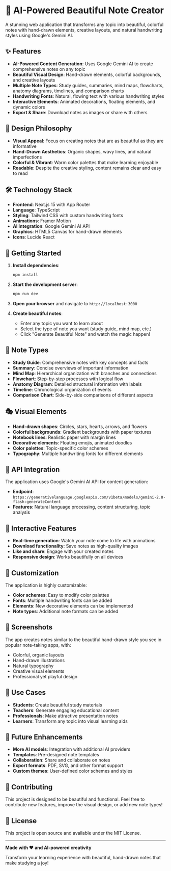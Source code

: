 # 🎨 AI-Powered Beautiful Note Creator

A stunning web application that transforms any topic into beautiful, colorful notes with hand-drawn elements, creative layouts, and natural handwriting styles using Google's Gemini AI.

## ✨ Features

- **AI-Powered Content Generation**: Uses Google Gemini AI to create comprehensive notes on any topic
- **Beautiful Visual Design**: Hand-drawn elements, colorful backgrounds, and creative layouts
- **Multiple Note Types**: Study guides, summaries, mind maps, flowcharts, anatomy diagrams, timelines, and comparison charts
- **Handwriting Fonts**: Natural, flowing text with various handwriting styles
- **Interactive Elements**: Animated decorations, floating elements, and dynamic colors
- **Export & Share**: Download notes as images or share with others

## 🎯 Design Philosophy

- **Visual Appeal**: Focus on creating notes that are as beautiful as they are informative
- **Hand-Drawn Aesthetics**: Organic shapes, wavy lines, and natural imperfections
- **Colorful & Vibrant**: Warm color palettes that make learning enjoyable
- **Readable**: Despite the creative styling, content remains clear and easy to read

## 🛠️ Technology Stack

- **Frontend**: Next.js 15 with App Router
- **Language**: TypeScript
- **Styling**: Tailwind CSS with custom handwriting fonts
- **Animations**: Framer Motion
- **AI Integration**: Google Gemini AI API
- **Graphics**: HTML5 Canvas for hand-drawn elements
- **Icons**: Lucide React

## 🚀 Getting Started

1. **Install dependencies**:
   ```bash
   npm install
   ```

2. **Start the development server**:
   ```bash
   npm run dev
   ```

3. **Open your browser** and navigate to `http://localhost:3000`

4. **Create beautiful notes**:
   - Enter any topic you want to learn about
   - Select the type of note you want (study guide, mind map, etc.)
   - Click "Generate Beautiful Note" and watch the magic happen!

## 🎨 Note Types

- **Study Guide**: Comprehensive notes with key concepts and facts
- **Summary**: Concise overviews of important information
- **Mind Map**: Hierarchical organization with branches and connections
- **Flowchart**: Step-by-step processes with logical flow
- **Anatomy Diagram**: Detailed structural information with labels
- **Timeline**: Chronological organization of events
- **Comparison Chart**: Side-by-side comparisons of different aspects

## 🎭 Visual Elements

- **Hand-drawn shapes**: Circles, stars, hearts, arrows, and flowers
- **Colorful backgrounds**: Gradient backgrounds with paper textures
- **Notebook lines**: Realistic paper with margin lines
- **Decorative elements**: Floating emojis, animated doodles
- **Color palettes**: Topic-specific color schemes
- **Typography**: Multiple handwriting fonts for different elements

## 📡 API Integration

The application uses Google's Gemini AI API for content generation:
- **Endpoint**: `https://generativelanguage.googleapis.com/v1beta/models/gemini-2.0-flash:generateContent`
- **Features**: Natural language processing, content structuring, topic analysis

## 🎪 Interactive Features

- **Real-time generation**: Watch your note come to life with animations
- **Download functionality**: Save notes as high-quality images
- **Like and share**: Engage with your created notes
- **Responsive design**: Works beautifully on all devices

## 🔧 Customization

The application is highly customizable:
- **Color schemes**: Easy to modify color palettes
- **Fonts**: Multiple handwriting fonts can be added
- **Elements**: New decorative elements can be implemented
- **Note types**: Additional note formats can be added

## 📸 Screenshots

The app creates notes similar to the beautiful hand-drawn style you see in popular note-taking apps, with:
- Colorful, organic layouts
- Hand-drawn illustrations
- Natural typography
- Creative visual elements
- Professional yet playful design

## 🎯 Use Cases

- **Students**: Create beautiful study materials
- **Teachers**: Generate engaging educational content
- **Professionals**: Make attractive presentation notes
- **Learners**: Transform any topic into visual learning aids

## 🚀 Future Enhancements

- **More AI models**: Integration with additional AI providers
- **Templates**: Pre-designed note templates
- **Collaboration**: Share and collaborate on notes
- **Export formats**: PDF, SVG, and other format support
- **Custom themes**: User-defined color schemes and styles

## 🤝 Contributing

This project is designed to be beautiful and functional. Feel free to contribute new features, improve the visual design, or add new note types!

## 📝 License

This project is open source and available under the MIT License.

---

**Made with ❤️ and AI-powered creativity**

Transform your learning experience with beautiful, hand-drawn notes that make studying a joy!
